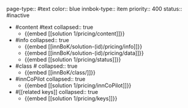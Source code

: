 page-type:: #text
color:: blue
innbok-type:: item
priority:: 400
status:: #inactive

- #content #text
  collapsed:: true
	- {{embed [[solution 1/pricing/content]]}}
- #info
  collapsed:: true
	- {{embed [[innBoK/solution-(id)/pricing/info]]}}
	- {{embed [[innBoK/solution-(id)/pricing/data]]}}
	- {{embed [[solution 1/pricing/status]]}}
- #class #
  collapsed:: true
	- {{embed [[innBoK/class/]]}}
- #innCoPilot
  collapsed:: true
	- {{embed [[solution 1/pricing/innCoPilot]]}}
- #[[related keys]]
  collapsed:: true
	- {{embed [[solution 1/pricing/keys]]}}



